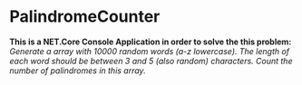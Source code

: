 # PalindromeCounter
__This is a NET.Core Console Application in order to solve the this problem:__
_Generate a array with 10000 random words (a-z lowercase). The length of each word should be between 3 and 5 (also random) characters. Count the number of palindromes in this array._
